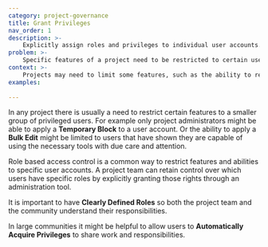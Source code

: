 ```yaml
---
category: project-governance
title: Grant Privileges
nav_order: 1
description: >-
    Explicitly assign roles and privileges to individual user accounts. 
problem: >-
    Specific features of a project need to be restricted to certain users
context: >-
    Projects may need to limit some features, such as the ability to revert changes made by other users, to a smaller set of trusted contributors. 
examples:
    
---
```


In any project there is usually a need to restrict certain features to a smaller group of privileged users. For example only project administrators might be able to apply a **Temporary Block** to a user account. Or the ability to apply a **Bulk Edit** might be limited to users that have shown they are capable of using the necessary tools with due care and attention. 

Role based access control is a common way to restrict features and abilities to specific user accounts. A project team can retain control over which users have specific roles by explicitly granting those rights through an administration tool.

It is important to have **Clearly Defined Roles** so both the project team and the community understand their responsibilities.

In large communities it might be helpful to allow users to **Automatically Acquire Privileges** to share work and responsibilities.
